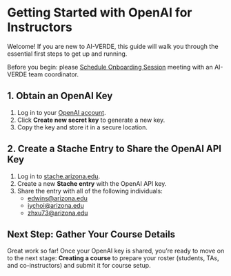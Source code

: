 # Getting Started with OpenAI for Instructors

Welcome! If you are new to AI-VERDE, this guide will walk you through the essential first steps to get up and running.

Before you begin: please [Schedule Onboarding Session](https://outlook.office365.com/book/CyVerseAIVERDEOnboardingConsultation@emailarizona.onmicrosoft.com/?ae=true&login_hint&ismsaljsauthenabled=true) meeting with an AI-VERDE team coordinator.


## 1. Obtain an OpenAI Key
1. Log in to your [OpenAI account](https://platform.openai.com/api-keys).  
2. Click **Create new secret key** to generate a new key.  
3. Copy the key and store it in a secure location.  


## 2. Create a Stache Entry to Share the OpenAI API Key
1. Log in to [stache.arizona.edu](https://stache.arizona.edu).  
2. Create a new **Stache entry** with the OpenAI API key.  
3. Share the entry with all of the following individuals:  
   - edwins@arizona.edu  
   - iychoi@arizona.edu  
   - zhxu73@arizona.edu  

## Next Step: Gather Your Course Details  

Great work so far! Once your OpenAI key is shared, you’re ready to move on to the next stage: **Creating a course** to prepare your roster (students, TAs, and co-instructors) and submit it for course setup.  